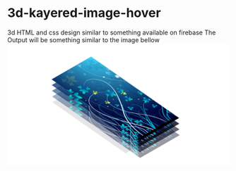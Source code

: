 # 3d-kayered-image-hover
3d HTML and css design similar to something available on firebase
The Output will be something similar to the image bellow 
![](sample.PNG)
